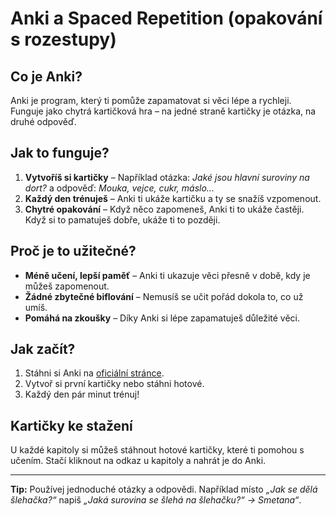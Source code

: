 # Anki a Spaced Repetition (opakování s rozestupy)

## Co je Anki?

Anki je program, který ti pomůže zapamatovat si věci lépe a rychleji. Funguje jako chytrá kartičková hra – na jedné straně kartičky je otázka, na druhé odpověď.

## Jak to funguje?

1. **Vytvoříš si kartičky** – Například otázka: *Jaké jsou hlavní suroviny na dort?* a odpověď: *Mouka, vejce, cukr, máslo...*
2. **Každý den trénuješ** – Anki ti ukáže kartičku a ty se snažíš vzpomenout.
3. **Chytré opakování** – Když něco zapomeneš, Anki ti to ukáže častěji. Když si to pamatuješ dobře, ukáže ti to později.

## Proč je to užitečné?

- **Méně učení, lepší paměť** – Anki ti ukazuje věci přesně v době, kdy je můžeš zapomenout.
- **Žádné zbytečné biflování** – Nemusíš se učit pořád dokola to, co už umíš.
- **Pomáhá na zkoušky** – Díky Anki si lépe zapamatuješ důležité věci.

## Jak začít?

1. Stáhni si Anki na [oficiální stránce](https://apps.ankiweb.net/).
2. Vytvoř si první kartičky nebo stáhni hotové.
3. Každý den pár minut trénuj!

## Kartičky ke stažení

U každé kapitoly si můžeš stáhnout hotové kartičky, které ti pomohou s učením. Stačí kliknout na odkaz u kapitoly a nahrát je do Anki.

---
**Tip:** Používej jednoduché otázky a odpovědi. Například místo *„Jak se dělá šlehačka?“* napiš *„Jaká surovina se šlehá na šlehačku?“ → Smetana“*.
